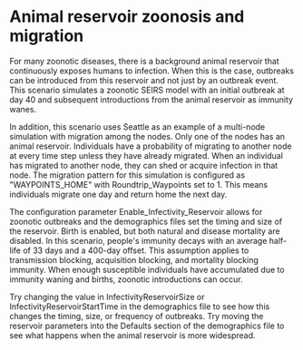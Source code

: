 # Animal reservoir zoonosis and migration

For many zoonotic diseases, there is a background animal reservoir that continuously exposes humans
to infection. When this is the case, outbreaks can be introduced from this reservoir and not just by
an outbreak event. This scenario simulates a zoonotic SEIRS model with an initial outbreak at day 40
and subsequent introductions from the animal reservoir as immunity wanes. 

In addition, this scenario uses Seattle as an example of a multi-node simulation with migration
among the nodes. Only one of the nodes has an animal reservoir. Individuals have a probability of
migrating to another node at every time step unless they have already migrated. When an individual
has migrated to another node, they can shed or acquire infection in that node. The migration pattern
for this simulation is configured as "WAYPOINTS_HOME" with Roundtrip_Waypoints set to 1. This means
individuals migrate one day and return home the next day.

The configuration parameter Enable_Infectivity_Reservoir allows for zoonotic outbreaks and the
demographics files set the timing and size of the reservoir. Birth is enabled, but both natural and
disease mortality are disabled. In this scenario, people's immunity decays with an average half-life
of 33 days and a 400-day offset. This assumption applies to transmission blocking, acquisition
blocking, and mortality blocking immunity. When enough susceptible individuals have accumulated due
to immunity waning and births, zoonotic introductions can occur.

Try changing the value in InfectivityReservoirSize or InfectivityReservoirStartTime in the
demographics file to see how this changes the timing, size, or frequency of outbreaks. Try moving
the reservoir parameters into the Defaults section of the demographics file to see what happens when
the animal reservoir is more widespread.